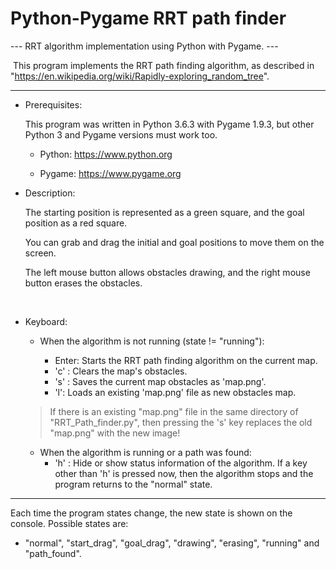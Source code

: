 # Python-Pygame RRT path finder

--- RRT algorithm implementation using Python with Pygame.  ---

​	This program implements the RRT path finding algorithm, as described in "https://en.wikipedia.org/wiki/Rapidly-exploring_random_tree".

- - -

 - Prerequisites:

    This program was written in Python 3.6.3 with Pygame 1.9.3, but other Python 3 and Pygame versions must work too.

    - Python: https://www.python.org

    - Pygame: https://www.pygame.org

      

  - Description:

      The starting position is represented as a green square, and the goal position as a red square.

      You can grab and drag the initial and goal positions to move them on the screen.

      The left mouse button allows obstacles drawing, and the right mouse button erases the obstacles.

​    

  - Keyboard:

    - When the algorithm is not running (state != "running"):

      - Enter: Starts the RRT path finding algorithm on the current map.
      - 'c' : Clears the map's obstacles.
      - 's' : Saves the current map obstacles as 'map.png'.
      - 'l': Loads an existing 'map.png' file as new obstacles map.

    > If there is an existing "map.png" file in the same directory of "RRT_Path_finder.py", then pressing the 's' key replaces the old "map.png" with the new image! 

    

    - When the algorithm is running or a path was found:
      - 'h' : Hide or show status information of the algorithm. If a key other than 'h' is pressed now, then the algorithm stops and the program returns to the "normal" state.

    

- - -

Each time the program states change, the new state is shown on the console.
Possible states are:

   - "normal", "start_drag", "goal_drag", "drawing", "erasing", "running" and "path_found".

     
